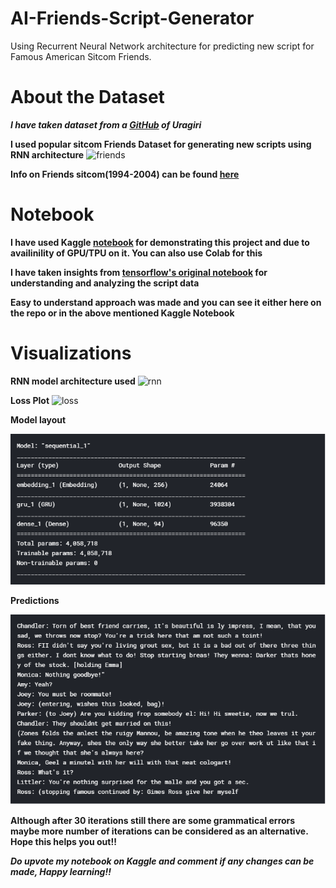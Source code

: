 # AI-Friends-Script-Generator
Using Recurrent Neural Network architecture for predicting new script for Famous American Sitcom Friends.

# About the Dataset 

***I have taken dataset from a [GitHub](https://raw.githubusercontent.com/uragirii/Friends-Generator/master/Data/Friends_Transcript.txt) of Uragiri***

**I used popular sitcom Friends Dataset for generating new scripts using RNN architecture**
![friends](https://pmcvariety.files.wordpress.com/2020/02/friends.jpg?w=681&h=383&crop=1)

**Info on Friends sitcom(1994-2004) can be found [here](https://en.wikipedia.org/wiki/Friends)**

# Notebook 

**I have used Kaggle [notebook](https://www.kaggle.com/digvijayyadav/ai-friends-script-generator?scriptVersionId=36381592) for demonstrating this project and due to availinility of GPU/TPU on it. You can also use Colab for this**

**I have taken insights from [tensorflow's original notebook](https://www.tensorflow.org/tutorials/text/text_generation) for understanding and analyzing the script data**

**Easy to understand approach was made and you can see it either here on the repo or in the above mentioned Kaggle Notebook**

# Visualizations

**RNN model architecture used**
![rnn](https://www.tensorflow.org/tutorials/text/images/text_generation_training.png)

**Loss Plot**
![loss](https://www.kaggleusercontent.com/kf/36381592/eyJhbGciOiJkaXIiLCJlbmMiOiJBMTI4Q0JDLUhTMjU2In0..H5HaQToJsI13ZEpBVvVZ-A.DaHxUrz2iZ_unQ_Sqgg-TmXfXgTxgRF6NR_Wlqf7SFPl42YhrmkJnNbu8fuK4qBHVjZIegjw675-y4H40JW8T6qZKxX8Gr_WE9rm9Td3nwekzt9nIKRfhrcqMuJd0S30MCn8KVcPA_BO2jYZ3Ef1aj9pOaSvwwqsKyx1gHidfeayvWBnAaL_9FPA9SvFTr02A661zn4EtFo99vC56Xai6ACSjJYgMaCuavEohmlEx5PeAIowerH4zDssFqKXqR4GW3yrRmNDsHSlngNDvaKNY_CqZyseB8vT6KfepaG5Om4lMJIkixlSKGB2ycvL0ujOpjdEfGdOi6rONy47a8poIqUMaBOI3OnAv9SWFIcae97uM8VrS5InwYuTQ2MJyapQRzBfWM1cBWW97DHCffzAu4jZpt4qgGZD4xkM2SJLcJ3qZlvqAPojBcLIswnLahJg4pxtjGr0IwSMFPbPl2M6CHdsF0_sVswAIFg1YFqbNYwMXstvd8CgZWw_GeWrZ6NzYr893akvUXBmQt4eKFPD0KfNBQKEVO2cooXgBjVW7fx6LTeoyVpSUrp6XSOTLgEiZ264vcCfMTRfAF0O5q83ZzZBj8VgoW3BzvvBThN5K6VygoUnfDulF2F5MJJV7DBXfdC4mlebqM5nFvGT04__LHDeqNcNAZCqFaC4wKjwBfI.sc8y0DHXM7ddzC3fPFqgMA/__results___files/__results___43_1.png)

**Model layout**

![summary](Capture.PNG)

**Predictions**

![prediction](Capture1.PNG)

**Although after 30 iterations still there are some grammatical errors maybe more number of iterations can be considered as an alternative. Hope this helps you out!!**

***Do upvote my notebook on Kaggle and comment if any changes can be made, Happy learning!!***
